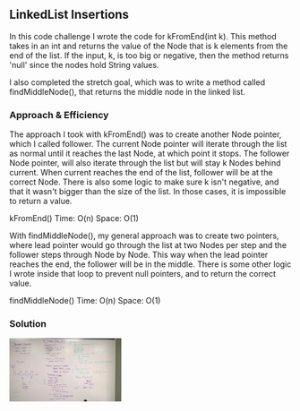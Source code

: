  ## LinkedList Insertions
In this code challenge I wrote the code for kFromEnd(int k).  This method takes in an int and returns the value of the Node that is k elements from the end of the list.  If the input, k, is too big or negative, then the method returns 'null' since the nodes hold String values.

I also completed the stretch goal, which was to write a method called findMiddleNode(), that returns the middle node in the linked list.
 
 ### Approach & Efficiency
The approach I took with kFromEnd() was to create another Node pointer, which I called follower.  The current Node pointer will iterate through the list as normal until it reaches the last Node, at which point it stops.  The follower Node pointer, will also iterate through the list but will stay k Nodes behind current.  When current reaches the end of the list, follower will be at the correct Node.  There is also some logic to make sure k isn't negative, and that it wasn't bigger than the size of the list.  In those cases, it is impossible to return a value.
 
 kFromEnd()
 Time: O(n)
 Space: O(1)
 
 With findMiddleNode(), my general approach was to create two pointers, where lead pointer would go through the list at two Nodes per step and the follower steps through Node by Node.  This way when the lead pointer reaches the end, the follower will be in the middle.  There is some other logic I wrote inside that loop to prevent null pointers, and to return the correct value.
 
 findMiddleNode()
 Time: O(n)
 Space: O(1)

 
 ### Solution
  <img src="../assets/kth-from-end.jpg"
       alt="White Board Picture"
       style="float: left; margin-right: 10px; width: 200px;" />
